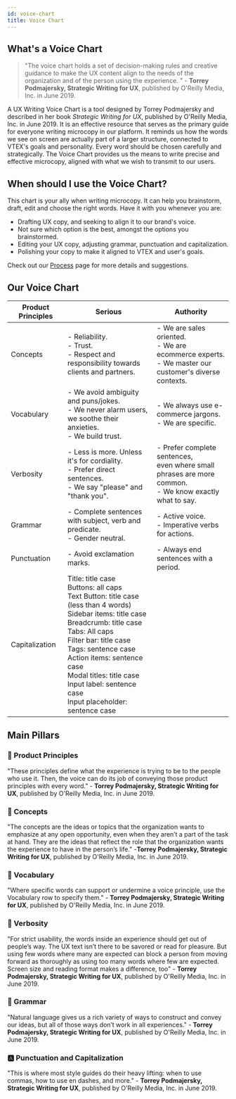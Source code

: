 ```yaml
---
id: voice-chart
title: Voice Chart
---
```


## What's a Voice Chart

> "The voice chart holds a set of decision-making rules and creative guidance to make the UX content align to the needs of the organization and of the person using the experience. " - **Torrey Podmajersky, Strategic Writing for UX**, published by O'Reilly Media, Inc. in June 2019.

A UX Writing Voice Chart is a tool designed by Torrey Podmajersky and described in her book *Strategic Writing for UX*, published by O'Reilly Media, Inc. in June 2019. It is an effective resource that serves as the primary guide for everyone writing microcopy in our platform. It reminds us how the words we see on screen are actually part of a larger structure, connected to VTEX's goals and personality. Every word should be chosen carefully and strategically. The Voice Chart provides us the means to write precise and effective microcopy, aligned with what we wish to transmit to our users. 

## When should I use the Voice Chart?

This chart is your ally when writing microcopy. It can help you brainstorm, draft, edit and choose the right words. 
Have it with you whenever you are:
- Drafting UX copy, and seeking to align it to our brand's voice.   
- Not sure which option is the best, amongst the options you brainstormed.    
- Editing your UX copy, adjusting grammar, punctuation and capitalization.  
- Polishing your copy to make it aligned to VTEX and user's goals.  

Check out our [Process](/docs/best-practices/process) page for more details and suggestions. 



## Our Voice Chart

| Product Principles | Serious | Authority |
|--------------------|---------|-----------|
| Concepts           | - Reliability. <br />- Trust. <br />- Respect and responsibility towards clients and partners. | - We are sales oriented.    <br />- We are ecommerce experts.    <br />- We master our customer's diverse contexts.    |
| Vocabulary         | - We avoid ambiguity and puns/jokes.   <br />- We never alarm users, we soothe their anxieties.   <br />- We build trust. | - We always use e-commerce jargons.  <br />- We are specific. |
| Verbosity          | - Less is more. Unless it's for cordiality.  <br />- Prefer direct sentences.   <br />- We say "please" and "thank you".  | - Prefer complete sentences,<br />even where small phrases are more common.   <br />- We know exactly what to say. |
| Grammar            | - Complete sentences with subject, verb and predicate.<br />- Gender neutral. | - Active voice.  <br />- Imperative verbs for actions. |
| Punctuation        | - Avoid exclamation marks. | - Always end sentences with a period.                                                                              |
| Capitalization     | Title: title case  <br />Buttons: all caps  <br />Text Button: title case (less than 4 words)  <br />Sidebar items: title case  <br />Breadcrumb: title case  <br />Tabs: All caps  <br />Filter bar: title case  <br />Tags: sentence case  <br />Action items: sentence case  <br />Modal titles: title case  <br />Input label: sentence case  <br />Input placeholder: sentence case   |                                                                                                                    |

## Main Pillars

### 🧭 Product Principles

"These principles define what the experience is trying to be to the people who use it. Then, the voice can do its job of conveying those product principles with every word." - **Torrey Podmajersky, Strategic Writing for UX**, published by O'Reilly Media, Inc. in June 2019.


### 🎯 Concepts

"The concepts are the ideas or topics that the organization wants to emphasize at any open opportunity, even when they aren’t a part of the task at hand. They are the ideas that reflect the role that the organization wants the experience to have in the person’s life." -**Torrey Podmajersky, Strategic Writing for UX**, published by O'Reilly Media, Inc. in June 2019.


### 📖 Vocabulary

"Where specific words can support or undermine a voice principle, use the Vocabulary row to specify them." - **Torrey Podmajersky, Strategic Writing for UX**, published by O'Reilly Media, Inc. in June 2019.


### 💬 Verbosity

"For strict usability, the words inside an experience should get out of people’s way. The UX text isn’t there to be savored or read for pleasure. But using few words where many are expected can block a person from moving forward as thoroughly as using too many words where few are expected. Screen size and reading format makes a difference, too" - **Torrey Podmajersky, Strategic Writing for UX**, published by O'Reilly Media, Inc. in June 2019.
 

### 📝 Grammar

"Natural language gives us a rich variety of ways to construct and convey our ideas, but all of those ways don’t work in all experiences." - **Torrey Podmajersky, Strategic Writing for UX**, published by O'Reilly Media, Inc. in June 2019.

### 🅰️ Punctuation and Capitalization

"This is where most style guides do their heavy lifting: when to use commas, how to use en dashes, and more." - **Torrey Podmajersky, Strategic Writing for UX**, published by O'Reilly Media, Inc. in June 2019.